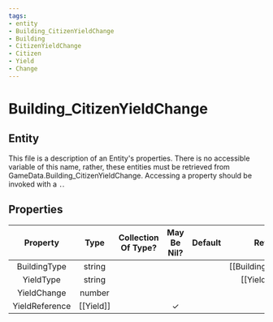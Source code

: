 ```yaml
---
tags:
- entity
- Building_CitizenYieldChange
- Building
- CitizenYieldChange
- Citizen
- Yield
- Change
---
```

# Building_CitizenYieldChange
## Entity
This file is a description of an Entity's properties. There is no accessible variable of this name, rather, these entities must be retrieved from GameData.Building_CitizenYieldChange. Accessing a property should be invoked with a `.`.
## Properties
|	Property	|	Type	|	Collection Of Type?	|	May Be Nil?	|	Default	|	References	|	Key	|	Notes	|
|	:-:	|	:-:	|	:-:	|	:-:	|	:-:	|	:-:	|	:-:	|	-:	|
|	BuildingType	|	string	|		|		|		|	[[Building]].BuildingType	|		|	|
|	YieldType	|	string	|		|		|		|	[[Yield]].YieldType	|		|	|
|	YieldChange	|	number	|		|		|		|		|		|	|
|	YieldReference	|	[[Yield]]	|		|	✓	|		|		|		|	|
